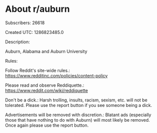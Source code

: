 # About r/auburn

Subscribers: 26618

Created UTC: 1286823485.0

Description:

Auburn, Alabama and Auburn University

Rules:

Follow Reddit's site-wide rules.: https://www.redditinc.com/policies/content-policy

Please read and observe Reddiquette.: https://www.reddit.com/wiki/reddiquette

Don't be a dick.: Harsh trolling, insults, racism, sexism, etc. will not be tolerated. Please use the report button if you see someone being a dick. 

Advertisements will be removed with discretion.: Blatant ads (especially those that have nothing to do with Auburn) will most likely be removed. Once again please use the report button.

